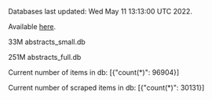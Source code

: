 Databases last updated: Wed May 11 13:13:00 UTC 2022. 

Available [here](https://github.com/cbeauhilton/ash-db/releases).


33M	abstracts_small.db

251M	abstracts_full.db

Current number of items in db:
[{"count(*)": 96904}]

Current number of scraped items in db:
[{"count(*)": 30131}]
